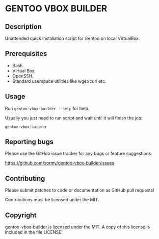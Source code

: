 # GENTOO VBOX BUILDER

## Description

Unattended quick installation script for Gentoo on local VirtualBox.

## Prerequisites

- Bash.
- Virtual Box.
- OpenSSH.
- Standard userspace utilities like wget/curl etc.

## Usage

Run `gentoo-vbox-builder --help` for help.

Usually you just need to run script and wait until it will finish the job:

```shell
gentoo-vbox-builder
```

## Reporting bugs

Please use the GitHub issue tracker for any bugs or feature suggestions:

<https://github.com/sormy/gentoo-vbox-builder/issues>

## Contributing

Please submit patches to code or documentation as GitHub pull requests!

Contributions must be licensed under the MIT.

## Copyright

gentoo-vbox-builder is licensed under the MIT. A copy of this license is included in the file LICENSE.
